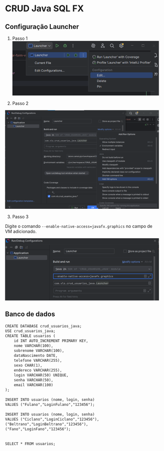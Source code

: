 # CRUD Java SQL FX 

## Configuração Launcher

1. Passo 1
![img.png](img.png)

2. Passo 2

![img_1.png](img_1.png)

3. Passo 3

Digite o comando `--enable-native-access=javafx.graphics` no campo de VM adicionado.

![img_2.png](img_2.png)

## Banco de dados

```MySQL
CREATE DATABASE crud_usuarios_java;
USE crud_usuarios_java;
CREATE TABLE usuarios (
	id INT AUTO_INCREMENT PRIMARY KEY,
    nome VARCHAR(100),
    sobrenome VARCHAR(100),
    dataNascimento DATE,
    telefone VARCHAR(255),
    sexo CHAR(1),
    endereco VARCHAR(255),
    login VARCHAR(50) UNIQUE,
    senha VARCHAR(50),
    email VARCHAR(100)
);

INSERT INTO usuarios (nome, login, senha) 
VALUES ("Fulano","LoginFulano","123456");

INSERT INTO usuarios (nome, login, senha) 
VALUES ("Ciclano","LoginCiclano","123456"),
("Beltrano","LoginBeltrano","123456"),
("Fano","LoginFano","123456");


SELECT * FROM usuarios;

```